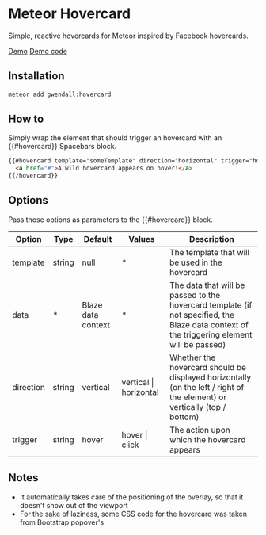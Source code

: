 Meteor Hovercard
================

Simple, reactive hovercards for Meteor inspired by Facebook hovercards.

[Demo](https://hovercard-demo.meteor.com)
[Demo code](https://github.com/gwendall/meteor-hovercard-demo)

Installation
------------

``` sh
meteor add gwendall:hovercard
```

How to
-------

Simply wrap the element that should trigger an hovercard with an {{#hovercard}} Spacebars block.
``` html
{{#hovercard template="someTemplate" direction="horizontal" trigger="hover"}}
  <a href="#">A wild hovercard appears on hover!</a>
{{/hovercard}}
```

Options
-----

Pass those options as parameters to the {{#hovercard}} block.  


Option | Type | Default | Values | Description
----|------|----|----|----
template | string | null | * | The template that will be used in the hovercard
data | * | Blaze data context | * | The data that will be passed to the hovercard template (if not specified, the Blaze data context of the triggering element will be passed)
direction | string | vertical | vertical \| horizontal | Whether the hovercard should be displayed horizontally (on the left / right of the element) or vertically (top / bottom)
trigger | string | hover | hover \| click |The action upon which the hovercard appears

Notes
-----

- It automatically takes care of the positioning of the overlay, so that it doesn't show out of the viewport
- For the sake of laziness, some CSS code for the hovercard was taken from Bootstrap popover's
